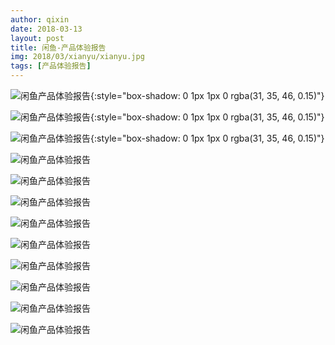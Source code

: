```yaml
---
author: qixin
date: 2018-03-13
layout: post
title: 闲鱼-产品体验报告
img: 2018/03/xianyu/xianyu.jpg
tags: [产品体验报告]
---
```


![闲鱼产品体验报告](/assets/img/2018/03/xianyu/xianyu-0.png "闲鱼产品体验报告"){:style="box-shadow: 0 1px 1px 0 rgba(31, 35, 46, 0.15)"}

![闲鱼产品体验报告](/assets/img/2018/03/xianyu/xianyu-1.png "闲鱼产品体验报告"){:style="box-shadow: 0 1px 1px 0 rgba(31, 35, 46, 0.15)"}

![闲鱼产品体验报告](/assets/img/2018/03/xianyu/xianyu-2.png "闲鱼产品体验报告"){:style="box-shadow: 0 1px 1px 0 rgba(31, 35, 46, 0.15)"}

![闲鱼产品体验报告](/assets/img/2018/03/xianyu/xianyu-3.png "闲鱼产品体验报告")

![闲鱼产品体验报告](/assets/img/2018/03/xianyu/xianyu-4.png "闲鱼产品体验报告")

![闲鱼产品体验报告](/assets/img/2018/03/xianyu/xianyu-5.png "闲鱼产品体验报告")

![闲鱼产品体验报告](/assets/img/2018/03/xianyu/xianyu-6.png "闲鱼产品体验报告")

![闲鱼产品体验报告](/assets/img/2018/03/xianyu/xianyu-7.png "闲鱼产品体验报告")

![闲鱼产品体验报告](/assets/img/2018/03/xianyu/xianyu-8.png "闲鱼产品体验报告")

![闲鱼产品体验报告](/assets/img/2018/03/xianyu/xianyu-9.png "闲鱼产品体验报告")

![闲鱼产品体验报告](/assets/img/2018/03/xianyu/xianyu-10.png "闲鱼产品体验报告")

![闲鱼产品体验报告](/assets/img/2018/03/xianyu/xianyu-11.png "闲鱼产品体验报告")
